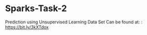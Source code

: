 # Sparks-Task-2
Prediction using Unsupervised Learning
Data Set Can be found at: : https://bit.ly/3kXTdox
